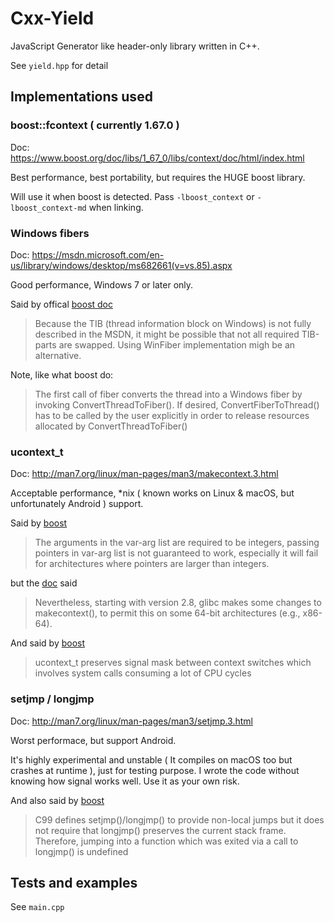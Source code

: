 # Cxx-Yield

JavaScript Generator like header-only library written in C++.

See `yield.hpp` for detail

## Implementations used

### boost::fcontext ( currently 1.67.0 )

Doc: <https://www.boost.org/doc/libs/1_67_0/libs/context/doc/html/index.html>

Best performance, best portability, but requires the HUGE boost library.

Will use it when boost is detected. Pass `-lboost_context` or `-lboost_context-md` when linking.

### Windows fibers

Doc: <https://msdn.microsoft.com/en-us/library/windows/desktop/ms682661(v=vs.85).aspx>

Good performance, Windows 7 or later only.

Said by offical [boost doc](https://www.boost.org/doc/libs/1_67_0/libs/context/doc/html/context/ff/implementations__fcontext_t__ucontext_t_and_winfiber.html)

> Because the TIB (thread information block on Windows) is not fully described in the MSDN, it might be possible that not all required TIB-parts are swapped. Using WinFiber implementation migh be an alternative.

Note, like what boost do:

> The first call of fiber converts the thread into a Windows fiber by invoking ConvertThreadToFiber(). If desired, ConvertFiberToThread() has to be called by the user explicitly in order to release resources allocated by ConvertThreadToFiber()

### ucontext_t

Doc: <http://man7.org/linux/man-pages/man3/makecontext.3.html>

Acceptable performance, *nix ( known works on Linux & macOS, but unfortunately Android ) support.

Said by [boost](https://www.boost.org/doc/libs/1_67_0/libs/context/doc/html/context/rationale/other_apis_.html#ucontext)

> The arguments in the var-arg list are required to be integers, passing pointers in var-arg list is not guaranteed to work, especially it will fail for architectures where pointers are larger than integers.

but the [doc](http://man7.org/linux/man-pages/man3/makecontext.3.html) said

> Nevertheless, starting with version 2.8, glibc makes some changes to makecontext(), to permit this on some 64-bit architectures (e.g., x86-64).

And said by [boost](https://www.boost.org/doc/libs/1_67_0/libs/context/doc/html/context/rationale/other_apis_.html#ucontext)

> ucontext_t preserves signal mask between context switches which involves system calls consuming a lot of CPU cycles

### setjmp / longjmp

Doc: <http://man7.org/linux/man-pages/man3/setjmp.3.html>

Worst performace, but support Android.

It's highly experimental and unstable ( It compiles on macOS too but crashes at runtime ), just for testing purpose. I wrote the code without knowing how signal works well. Use it as your own risk.

And also said by [boost](https://www.boost.org/doc/libs/1_67_0/libs/context/doc/html/context/rationale/other_apis_.html#context.rationale.other_apis_.setjmp___longjmp__)

> C99 defines setjmp()/longjmp() to provide non-local jumps but it does not require that longjmp() preserves the current stack frame. Therefore, jumping into a function which was exited via a call to longjmp() is undefined

## Tests and examples

See `main.cpp`
